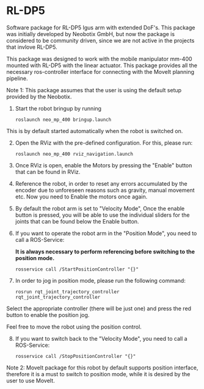 # RL-DP5
Software package for RL-DP5 Igus arm with extended DoF's. This package was initially developed by Neobotix GmbH, but now the package is considered to be community driven, since we are not active in the projects that invlove RL-DP5. 

This package was designed to work with the mobile manipulator mm-400 mounted with RL-DP5 with the linear actuator. This package provides all the necessary ros-controller interface for connecting with the MoveIt planning pipeline.

Note 1: This package assumes that the user is using the default setup provided by the Neobotix. 

1. Start the robot bringup by running

	`roslaunch neo_mp_400 bringup.launch `

This is by default started automatically when the robot is switched on. 

2. Open the RViz with the pre-defined configuration. For this, please run:

	`roslaunch neo_mp_400 rviz_navigation.launch`

3. Once RViz is open, enable the Motors by pressing the "Enable" button that can be found in RViz.

4. Reference the robot, in order to reset any errors accumulated by the encoder due to unforeseen reasons such as gravity, manual movement etc. Now you need to Enable the motors once again.  

5. By default the robot arm is set to "Velocity Mode", Once the enable button is pressed, you will be able to use the individual sliders for the joints that can be found below the Enable button. 

6. If you want to operate the robot arm in the "Position Mode", you need to call a ROS-Service:

	**It is always necessary to perform referencing before switching to the position mode.**

	`rosservice call /StartPositionController "{}"`

7. In order to jog in position mode, please run the following command:
	
	`rosrun rqt_joint_trajectory_controller rqt_joint_trajectory_controller `

Select the appropriate controller (there will be just one) and press the red button to enable the position jog. 

Feel free to move the robot using the position control. 

8. If you want to switch back to the "Velocity Mode", you need to call a ROS-Service:

	`rosservice call /StopPositionController "{}"`

Note 2: MoveIt package for this robot by default supports position interface, therefore it is a must to switch to position mode, while it is desired by the user to use MoveIt. 




